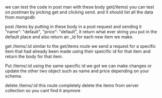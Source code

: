 we can test the code in post man with these body
get(/items) you can test on postman by picking get and clicking send. and it should list all the data from mongodb 

post /items by putting in these body in a post request and sending it
"name": "default",
"price": "default", 
it return what ever string you put in the default place and also return an _id for each new item we make.

get /items/:id
similar to the get/items route we send a request for a specific item that had already been made using their speicific id for that item and return the body for that item.

Put /items/:id using the same specific id we got 
we can make changes or update the other two object such as name and price depending on your schema.

delete /items/:id this route completely delete the items from server collection so you cant find it anymore